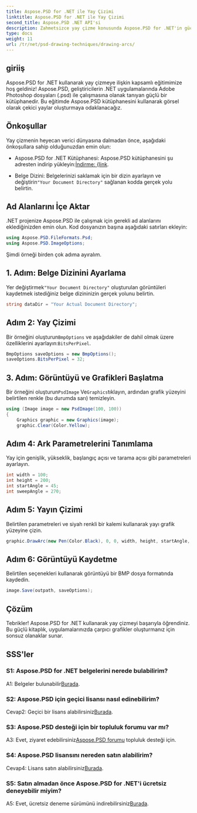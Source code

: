 ```yaml
---
title: Aspose.PSD for .NET ile Yay Çizimi
linktitle: Aspose.PSD for .NET ile Yay Çizimi
second_title: Aspose.PSD .NET API'si
description: Zahmetsizce yay çizme konusunda Aspose.PSD for .NET'in gücünü keşfedin. Uygulamalarınızdaki çarpıcı grafikler için adım adım eğitimimizi izleyin.
type: docs
weight: 11
url: /tr/net/psd-drawing-techniques/drawing-arcs/
---
```

## giriiş

Aspose.PSD for .NET kullanarak yay çizmeye ilişkin kapsamlı eğitimimize hoş geldiniz! Aspose.PSD, geliştiricilerin .NET uygulamalarında Adobe Photoshop dosyaları (.psd) ile çalışmasına olanak tanıyan güçlü bir kütüphanedir. Bu eğitimde Aspose.PSD kütüphanesini kullanarak görsel olarak çekici yaylar oluşturmaya odaklanacağız.

## Önkoşullar

Yay çizmenin heyecan verici dünyasına dalmadan önce, aşağıdaki önkoşullara sahip olduğunuzdan emin olun:

- Aspose.PSD for .NET Kütüphanesi: Aspose.PSD kütüphanesini şu adresten indirip yükleyin:[İndirme: {link](https://releases.aspose.com/psd/net/).

-  Belge Dizini: Belgelerinizi saklamak için bir dizin ayarlayın ve değiştirin`"Your Document Directory"` sağlanan kodda gerçek yolu belirtin.

## Ad Alanlarını İçe Aktar

.NET projenize Aspose.PSD ile çalışmak için gerekli ad alanlarını eklediğinizden emin olun. Kod dosyanızın başına aşağıdaki satırları ekleyin:

```csharp
using Aspose.PSD.FileFormats.Psd;
using Aspose.PSD.ImageOptions;
```

Şimdi örneği birden çok adıma ayıralım.

## 1. Adım: Belge Dizinini Ayarlama

 Yer değiştirmek`"Your Document Directory"` oluşturulan görüntüleri kaydetmek istediğiniz belge dizininizin gerçek yolunu belirtin.

```csharp
string dataDir = "Your Actual Document Directory";
```

## Adım 2: Yay Çizimi

 Bir örneğini oluşturun`BmpOptions` ve aşağıdakiler de dahil olmak üzere özelliklerini ayarlayın:`BitsPerPixel`.

```csharp
BmpOptions saveOptions = new BmpOptions();
saveOptions.BitsPerPixel = 32;
```

## 3. Adım: Görüntüyü ve Grafikleri Başlatma

 Bir örneğini oluşturun`PsdImage` Ve`Graphics`tıklayın, ardından grafik yüzeyini belirtilen renkle (bu durumda sarı) temizleyin.

```csharp
using (Image image = new PsdImage(100, 100))
{
    Graphics graphic = new Graphics(image);
    graphic.Clear(Color.Yellow);
```

## Adım 4: Ark Parametrelerini Tanımlama

Yay için genişlik, yükseklik, başlangıç açısı ve tarama açısı gibi parametreleri ayarlayın.

```csharp
int width = 100;
int height = 200;
int startAngle = 45;
int sweepAngle = 270;
```

## Adım 5: Yayın Çizimi

Belirtilen parametreleri ve siyah renkli bir kalemi kullanarak yayı grafik yüzeyine çizin.

```csharp
graphic.DrawArc(new Pen(Color.Black), 0, 0, width, height, startAngle, sweepAngle);
```

## Adım 6: Görüntüyü Kaydetme

Belirtilen seçenekleri kullanarak görüntüyü bir BMP dosya formatında kaydedin.

```csharp
image.Save(outpath, saveOptions);
```

## Çözüm

Tebrikler! Aspose.PSD for .NET kullanarak yay çizmeyi başarıyla öğrendiniz. Bu güçlü kitaplık, uygulamalarınızda çarpıcı grafikler oluşturmanız için sonsuz olanaklar sunar.

## SSS'ler

### S1: Aspose.PSD for .NET belgelerini nerede bulabilirim?

 A1: Belgeler bulunabilir[Burada](https://reference.aspose.com/psd/net/).

### S2: Aspose.PSD için geçici lisansı nasıl edinebilirim?

 Cevap2: Geçici bir lisans alabilirsiniz[Burada](https://purchase.aspose.com/temporary-license/).

### S3: Aspose.PSD desteği için bir topluluk forumu var mı?

 A3: Evet, ziyaret edebilirsiniz[Aspose.PSD forumu](https://forum.aspose.com/c/psd/34) topluluk desteği için.

### S4: Aspose.PSD lisansını nereden satın alabilirim?

 Cevap4: Lisans satın alabilirsiniz[Burada](https://purchase.aspose.com/buy).

### S5: Satın almadan önce Aspose.PSD for .NET'i ücretsiz deneyebilir miyim?

 A5: Evet, ücretsiz deneme sürümünü indirebilirsiniz[Burada](https://releases.aspose.com/).
